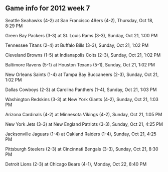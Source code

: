 ## Game info for 2012 week 7
Seattle Seahawks (4-2) at San Francisco 49ers (4-2), Thursday, Oct 18, 8:29 PM



Green Bay Packers (3-3) at St. Louis Rams (3-3), Sunday, Oct 21, 1:00 PM

Tennessee Titans (2-4) at Buffalo Bills (3-3), Sunday, Oct 21, 1:02 PM

Cleveland Browns (1-5) at Indianapolis Colts (2-3), Sunday, Oct 21, 1:02 PM

Baltimore Ravens (5-1) at Houston Texans (5-1), Sunday, Oct 21, 1:02 PM

New Orleans Saints (1-4) at Tampa Bay Buccaneers (2-3), Sunday, Oct 21, 1:02 PM

Dallas Cowboys (2-3) at Carolina Panthers (1-4), Sunday, Oct 21, 1:03 PM

Washington Redskins (3-3) at New York Giants (4-2), Sunday, Oct 21, 1:03 PM

Arizona Cardinals (4-2) at Minnesota Vikings (4-2), Sunday, Oct 21, 1:05 PM



New York Jets (3-3) at New England Patriots (3-3), Sunday, Oct 21, 4:25 PM

Jacksonville Jaguars (1-4) at Oakland Raiders (1-4), Sunday, Oct 21, 4:25 PM



Pittsburgh Steelers (2-3) at Cincinnati Bengals (3-3), Sunday, Oct 21, 8:30 PM



Detroit Lions (2-3) at Chicago Bears (4-1), Monday, Oct 22, 8:40 PM

